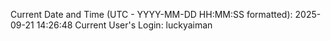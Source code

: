Current Date and Time (UTC - YYYY-MM-DD HH:MM:SS formatted): 2025-09-21 14:26:48
Current User's Login: luckyaiman
